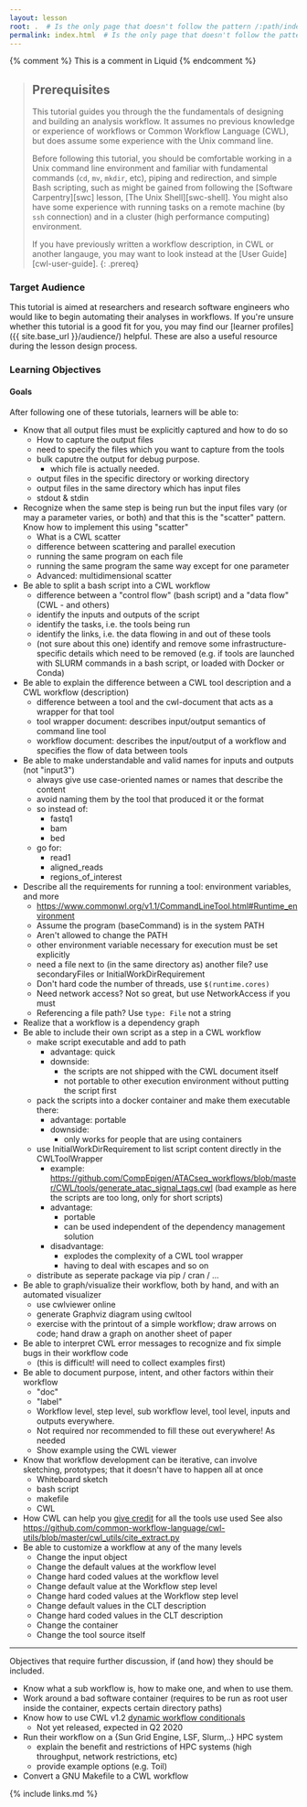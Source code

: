 ```yaml
---
layout: lesson
root: .  # Is the only page that doesn't follow the pattern /:path/index.html
permalink: index.html  # Is the only page that doesn't follow the pattern /:path/index.html
---
```


<!-- this is an html comment -->

{% comment %} This is a comment in Liquid {% endcomment %}

> ## Prerequisites
>
> This tutorial guides you through the the fundamentals of
> designing and building an analysis workflow.
> It assumes no previous knowledge or experience of workflows
> or Common Workflow Language (CWL),
> but does assume some experience with the Unix command line.
>
> Before following this tutorial,
> you should be comfortable working in a Unix command line environment
> and familiar with fundamental commands (`cd`, `mv`, `mkdir`, etc),
> piping and redirection,
> and simple Bash scripting,
> such as might be gained from following the [Software Carpentry][swc]
> lesson, [The Unix Shell][swc-shell].
> You might also have some experience with running
> tasks on a remote machine (by `ssh` connection)
> and in a cluster (high performance computing) environment.
>
> If you have previously written a workflow description,
> in CWL or another langauge,
> you may want to look instead at the [User Guide][cwl-user-guide].
{: .prereq}

### Target Audience

This tutorial is aimed at researchers
and research software engineers
who would like to begin automating their analyses in workflows.
If you're unsure whether this tutorial is a good fit for you,
you may find our [learner profiles]({{ site.base_url }}/audience/) helpful.
These are also a useful resource during the lesson design process.

### Learning Objectives

#### Goals

After following one of these tutorials, learners will be able to:

- Know that all output files must be explicitly captured and how to do so
    - How to capture the output files
    - need to specify the files which you want to capture from the tools
    - bulk caputre the output for debug purpose.
        - which file is actually needed.
    - output files in the specific directory or working directory
    - output files in the same directory which has input files
    - stdout & stdin
- Recognize when the same step is being run but the input files vary (or may a parameter varies, or both) and that this is the "scatter" pattern. Know how to implement this using "scatter"
    - What is a CWL scatter
    - difference between scattering and parallel execution
    - running the same program on each file
    - running the same program the same way except for one parameter
    - Advanced: multidimensional scatter
- Be able to split a bash script into a CWL workflow
    - difference between a "control flow" (bash script) and a "data flow" (CWL - and others)
    - identify the inputs and outputs of the script
    - identify the tasks, i.e. the tools being run
    - identify the links, i.e. the data flowing in and out of these tools
    - (not sure about this one) identify and remove some infrastructure-specific details which need to be removed (e.g. if tools are launched with SLURM commands in a bash script, or loaded with Docker or Conda)
- Be able to explain the difference between a CWL tool description and a CWL workflow (description)
    - difference between a tool and the cwl-document that acts as a wrapper for that tool
    - tool wrapper document: describes input/output semantics of command line tool
    - workflow document: describes the input/output of a workflow and specifies the flow of data between tools
- Be able to make understandable and valid names for inputs and outputs (not "input3")
    - always give use case-oriented names or names that describe the content
    - avoid naming them by the tool that produced it or the format
    - so instead of:
        - fastq1
        - bam
        - bed
    - go for:
        - read1
        - aligned_reads
        - regions_of_interest
- Describe all the requirements for running a tool: environment variables, and more
    - https://www.commonwl.org/v1.1/CommandLineTool.html#Runtime_environment
    - Assume the program (baseCommand) is in the system PATH
    - Aren't allowed to change the PATH
    - other environment variable necessary for execution must be set explicitly
    - need a file next to (in the same directory as) another file? use secondaryFiles or InitialWorkDirRequirement
    - Don't hard code the number of threads, use `$(runtime.cores)`
    - Need network access? Not so great, but use NetworkAccess if you must
    - Referencing a file path? Use `type: File` not a string
- Realize that a workflow is a dependency graph
- Be able to include their own script as a step in a CWL workflow
    - make script executable and add to path
        - advantage: quick
        - downside:
            - the scripts are not shipped with the CWL document itself
            - not portable to other execution environment without putting the script first
    - pack the scripts into a docker container and make them executable there:
        - advantage: portable
        - downside:
            - only works for people that are using containers
    - use InitialWorkDirRequirement to list script content directly in the CWLToolWrapper
        - example: https://github.com/CompEpigen/ATACseq_workflows/blob/master/CWL/tools/generate_atac_signal_tags.cwl (bad example as here the scripts are too long, only for short scripts)
        - advantage:
            - portable
            - can be used independent of the dependency management solution
        - disadvantage:
            - explodes the complexity of a CWL tool wrapper
            - having to deal with escapes and so on
    - distribute as seperate package via pip / cran / ...
- Be able to graph/visualize their workflow, both by hand, and with an automated visualizer
    - use cwlviewer online
    - generate Graphviz diagram using cwltool
    - exercise with the printout of a simple workflow; draw arrows on code; hand draw a graph on another sheet of paper
- Be able to interpret CWL error messages to recognize and fix simple bugs in their workflow code
    - (this is difficult! will need to collect examples first)
- Be able to document purpose, intent, and other factors within their workflow
    - "doc"
    - "label"
    - Workflow level, step level, sub workflow level, tool level, inputs and outputs everywhere.
    - Not required nor recommended to fill these out everywhere! As needed
    - Show example using the CWL viewer
- Know that workflow development can be iterative, can involve sketching, prototypes; that it doesn't have to happen all at once
    - Whiteboard sketch
    - bash script
    - makefile
    - CWL
- How CWL can help you [give credit](https://www.commonwl.org/v1.1/CommandLineTool.html#SoftwarePackage) for all the tools use used
See also https://github.com/common-workflow-language/cwl-utils/blob/master/cwl_utils/cite_extract.py
- Be able to customize a workflow at any of the many levels
    - Change the input object
    - Change the default values at the workflow level
    - Change hard coded values at the workflow level
    - Change default value at the Workflow step level
    - Change hard coded values at the Workflow step level
    - Change default values in the CLT description
    - Change hard coded values in the CLT description
    - Change the container
    - Change the tool source itself

---

Objectives that require further discussion, if (and how) they should be included.
- Know what a sub workflow is, how to make one, and when to use them.
- Work around a bad software container (requires to be run as root user inside the container, expects certain directory paths)
- Know how to use CWL v1.2 [dynamic workflow conditionals](https://www.commonwl.org/v1.2.0-dev2/Workflow.html#WorkflowStepInput)
    - Not yet released, expected in Q2 2020
- Run their workflow on a {Sun Grid Engine, LSF, Slurm,..} HPC system
    - explain the benefit and restrictions of HPC systems (high throughput, network restrictions, etc)
    - provide example options (e.g. Toil)
- Convert a GNU Makefile to a CWL workflow

{% include links.md %}
